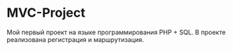 # MVC-Project
Мой первый проект на языке программирования PHP + SQL.
В проекте реализована регистрация и маршрутизация.
